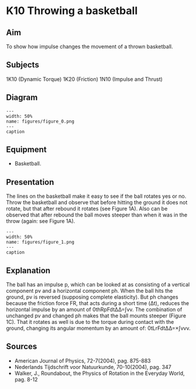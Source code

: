 # K10 Throwing a basketball 
    
  
## Aim   
 To show how impulse changes the movement of a thrown basketball.    
  
## Subjects   
 1K10 (Dynamic Torque) 1K20 (Friction) 1N10 (Impulse and Thrust)   
  
## Diagram   
   
```{figure} figures/figure_0.png  
---  
width: 50%  
name: figures/figure_0.png  
---  
caption  
``` 
     
  
## Equipment   
 
 *  Basketball.
     
  
## Presentation   
 The lines on the basketball make it easy to see if the ball rotates yes or no. Throw the basketball and observe that before hitting the ground it does not rotate, but that after rebound it rotates (see Figure 1A). Also can be observed that after rebound the ball moves steeper than when it was in the throw (again: see Figure 1A).     
```{figure} figures/figure_1.png  
---  
width: 50%  
name: figures/figure_1.png  
---  
caption  
``` 
   
  
## Explanation   
 The ball has an impulse p, which can be looked at as consisting of a vertical component pv and a horizontal component ph. When the ball hits the ground, pv is reversed (supposing complete elasticity). But ph changes because the friction force FR, that acts during a short time (Δt), reduces the horizontal impulse by an amount of 0thRpFdtΔΔ=∫vv. The combination of unchanged pv and changed ph makes that the ball mounts steeper (Figure 1C). That it rotates as well is due to the torque during contact with the ground, changing its angular momentum by an amount of: 0tLrFdtΔΔ=×∫vvv.       
  
## Sources   
 
 *  American Journal of Physics, 72-7(2004), pag. 875-883 
 *  Nederlands Tijdschrift voor Natuurkunde, 70-10(2004), pag. 347 
 *  Walker, J., Roundabout, the Physics of Rotation in the Everyday World, pag. 8-12
  